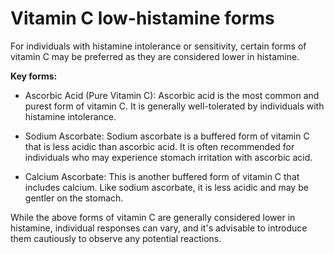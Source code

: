 # Vitamin C low-histamine forms

For individuals with histamine intolerance or sensitivity, certain forms of vitamin C may be preferred as they are considered lower in histamine.

**Key forms:**

* Ascorbic Acid (Pure Vitamin C): Ascorbic acid is the most common and purest form of vitamin C. It is generally well-tolerated by individuals with histamine intolerance.

* Sodium Ascorbate: Sodium ascorbate is a buffered form of vitamin C that is less acidic than ascorbic acid. It is often recommended for individuals who may experience stomach irritation with ascorbic acid.

* Calcium Ascorbate: This is another buffered form of vitamin C that includes calcium. Like sodium ascorbate, it is less acidic and may be gentler on the stomach.

While the above forms of vitamin C are generally considered lower in histamine, individual responses can vary, and it's advisable to introduce them cautiously to observe any potential reactions.
